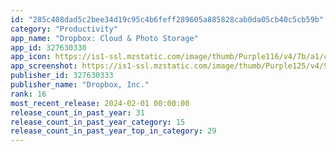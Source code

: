 ```yaml
---
id: "285c408dad5c2bee34d19c95c4b6feff289605a885828cab0da05cb40c5cb59b"
category: "Productivity"
app_name: "Dropbox: Cloud & Photo Storage"
app_id: 327630330
app_icon: https://is1-ssl.mzstatic.com/image/thumb/Purple116/v4/7b/a1/c3/7ba1c322-ba5a-7e8f-bc24-2e0d178f38cf/AppIcon-1x_U007emarketing-0-7-0-85-220-0.png/1024x1024bb.png
app_screenshot: https://is1-ssl.mzstatic.com/image/thumb/Purple125/v4/97/86/fd/9786fd8f-d4c4-ee7d-4635-20a70cccfdf1/28aa9048-1c8e-4276-8130-1b4ce7a9dfd8_Dropbox_2021_iOS_Screens_Test-02_6_01.jpg/1242x2688bb.png
publisher_id: 327630333
publisher_name: "Dropbox, Inc."
rank: 16
most_recent_release: 2024-02-01 00:00:00
release_count_in_past_year: 31
release_count_in_past_year_category: 15
release_count_in_past_year_top_in_category: 29
---
```

